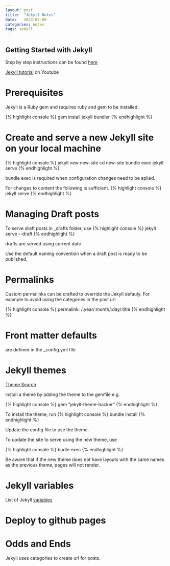 ```yaml
---
layout: post
title:  "Jekyll Notes"
date:   2023-02-09 
categories: notes
tags: jekyll
---
```


## Getting Started with Jekyll

Step by step instructions can be found [here][jekyll-step-by-step]

[Jekyll tutorial][jekyll-playlist] on Youtube

# Prerequisites

Jekyll is a Ruby gem and requires ruby and gem to be installed.

{% highlight console %}
gem install jekyll bundler
{% endhighlight %}

# Create and serve a new Jekyll site on your local machine

{% highlight console %}
jekyll new new-site
cd new-site
bundle exec jekyll serve
{% endhighlight %}

bundle exec is required when configuration changes need to be aplied. 

For changes to content the following is sufficient.
{% highlight console %}
jekyll serve
{% endhighlight %}

# Managing Draft posts

To serve draft posts in _drafts folder, use
{% highlight console %}
jekyll serve --draft
{% endhighlight %}

drafts are served using current date

Use the default naming convention when a draft post is ready to be published.

# Permalinks

Custom permalinks can be crafted to override the Jekyll defauly. For example to avoid using the categories in the post url

{% highlight console %}
permalink: /:year/:month/:day/:title
{% endhighlight %}

# Front matter defaults

are defined in the _config.yml file

# Jekyll themes

[Theme Search](https://rubygems.org/search?query=jekyl-theme)

install a theme by adding the theme to the gemfile e.g.

{% highlight console %}
gem "jekyll-theme-hacker"
{% endhighlight %}

To install the theme, run
{% highlight console %}
bundle install
{% endhighlight %}

Update the config file to use the theme.

To update the site to serve using the new theme, use

{% highlight console %}
budle exec
{% endhighlight %}

Be aware that if the new theme does not have layouts with the same names as the previous theme, pages will not render.

# Jekyll variables

List of Jekyll [variables](https://jekyllrb.com/docs/variables/)

# Deploy to github pages

[jekyll-playlist]: https://www.youtube.com/playlist?list=PLLAZ4kZ9dFpOPV5C5Ay0pHaa0RJFhcmcB
[jekyll-step-by-step]: https://jekyllrb.com/docs/step-by-step/01-setup/

# Odds and Ends

Jekyll uses categories to create url for posts.
